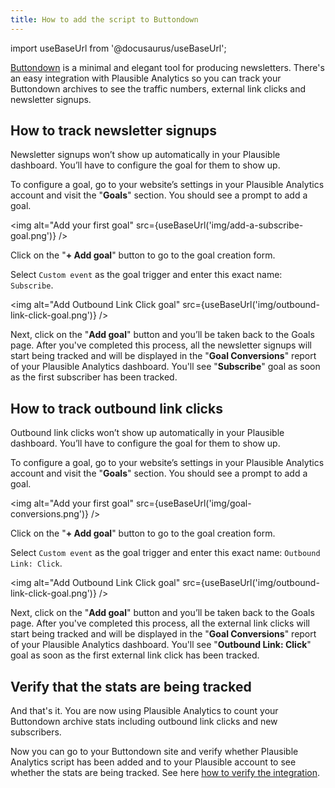 ```yaml
---
title: How to add the script to Buttondown
---
```


import useBaseUrl from '@docusaurus/useBaseUrl';

[Buttondown](https://buttondown.email/) is a minimal and elegant tool for producing newsletters. There's an easy integration with Plausible Analytics so you can track your Buttondown archives to see the traffic numbers, external link clicks and newsletter signups. 

## How to track newsletter signups

Newsletter signups won’t show up automatically in your Plausible dashboard. You’ll have to configure the goal for them to show up.

To configure a goal, go to your website’s settings in your Plausible Analytics account and visit the "**Goals**" section. You should see a prompt to add a goal.

<img alt="Add your first goal" src={useBaseUrl('img/add-a-subscribe-goal.png')} />

Click on the "**+ Add goal**" button to go to the goal creation form.

Select `Custom event` as the goal trigger and enter this exact name: `Subscribe`.

<img alt="Add Outbound Link Click goal" src={useBaseUrl('img/outbound-link-click-goal.png')} />

Next, click on the "**Add goal**" button and you’ll be taken back to the Goals page. After you've completed this process, all the newsletter signups will start being tracked and will be displayed in the "**Goal Conversions**" report of your Plausible Analytics dashboard. You'll see "**Subscribe**" goal as soon as the first subscriber has been tracked.

## How to track outbound link clicks

Outbound link clicks won’t show up automatically in your Plausible dashboard. You’ll have to configure the goal for them to show up.

To configure a goal, go to your website’s settings in your Plausible Analytics account and visit the "**Goals**" section. You should see a prompt to add a goal.

<img alt="Add your first goal" src={useBaseUrl('img/goal-conversions.png')} />

Click on the "**+ Add goal**" button to go to the goal creation form.

Select `Custom event` as the goal trigger and enter this exact name: `Outbound Link: Click`.

<img alt="Add Outbound Link Click goal" src={useBaseUrl('img/outbound-link-click-goal.png')} />

Next, click on the "**Add goal**" button and you’ll be taken back to the Goals page. After you've completed this process, all the external link clicks will start being tracked and will be displayed in the "**Goal Conversions**" report of your Plausible Analytics dashboard. You'll see "**Outbound Link: Click**" goal as soon as the first external link click has been tracked.

## Verify that the stats are being tracked

And that's it. You are now using Plausible Analytics to count your Buttondown archive stats including outbound link clicks and new subscribers. 

Now you can go to your Buttondown site and verify whether Plausible Analytics script has been added and to your Plausible account to see whether the stats are being tracked. See here [how to verify the integration](plausible-script.md#verify-if-the-script-is-installed-on-your-site).
